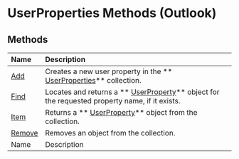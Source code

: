 
# UserProperties Methods (Outlook)

## Methods



|**Name**|**Description**|
|:-----|:-----|
| [Add](88b86622-2234-77be-41e7-b76b0b3a75ad.md)|Creates a new user property in the  ** [UserProperties](20b49c86-d74f-9bda-382c-559af278c148.md)** collection.|
| [Find](3b71ce5a-4bb0-fdab-a24e-02c631816b80.md)|Locates and returns a  ** [UserProperty](c94f642f-4368-d775-a79f-ce6c39bfe1fd.md)** object for the requested property name, if it exists.|
| [Item](3e024200-0014-6a7d-dd34-9fcd0d2dd292.md)|Returns a  ** [UserProperty](c94f642f-4368-d775-a79f-ce6c39bfe1fd.md)** object from the collection.|
| [Remove](47b77e76-3164-12d1-bf08-fa11847eafcb.md)|Removes an object from the collection.|
|Name|Description|
